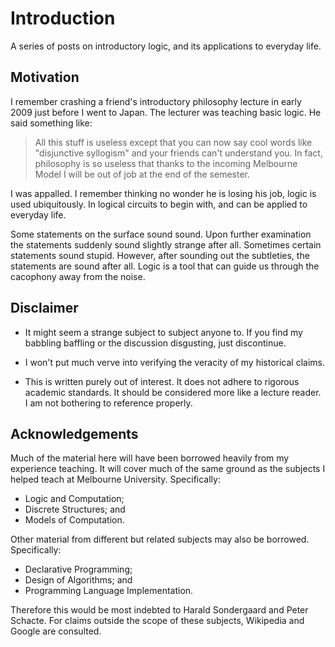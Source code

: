 Introduction
============

A series of posts on introductory logic, and its applications to everyday life.

Motivation
----------

I remember crashing a friend's introductory philosophy lecture in early 2009
just before I went to Japan. The lecturer was teaching basic logic. He
said something like:

> All this stuff is  useless except that you can now say cool words like
> "disjunctive syllogism" and your friends can't understand you. In fact,
> philosophy is so useless that thanks to the incoming Melbourne Model I will
> be out of job at the end of the semester.

I was appalled. I remember thinking no wonder he is losing his job, logic is
used ubiquitously. In logical circuits to begin with, and can be applied
to everyday life.

Some statements on the surface sound sound. Upon further examination the
statements suddenly sound slightly strange after all. Sometimes certain
statements sound stupid. However, after sounding out the subtleties, the
statements are sound after all. Logic is a tool that can guide us through
the cacophony away from the noise.

Disclaimer
----------

* It might seem a strange subject to subject anyone to. If you find my babbling
baffling or the discussion disgusting, just discontinue.

* I won't put much verve into verifying the veracity of my historical claims.

* This is written purely out of interest. It does not adhere to rigorous academic standards. It should be considered more like a lecture reader. I am not bothering to reference properly.
 
Acknowledgements
----------------

Much of the material here will have been borrowed heavily from my experience teaching. It will cover much of the same ground as the subjects I helped teach at Melbourne University. Specifically:
* Logic and Computation;
* Discrete Structures; and
* Models of Computation.

Other material from different but related subjects may also be borrowed. Specifically:
 * Declarative Programming;
 * Design of Algorithms; and
 * Programming Language Implementation.

Therefore this would be most indebted to Harald Sondergaard and Peter Schacte. For claims outside the scope of these subjects, Wikipedia and Google are consulted.